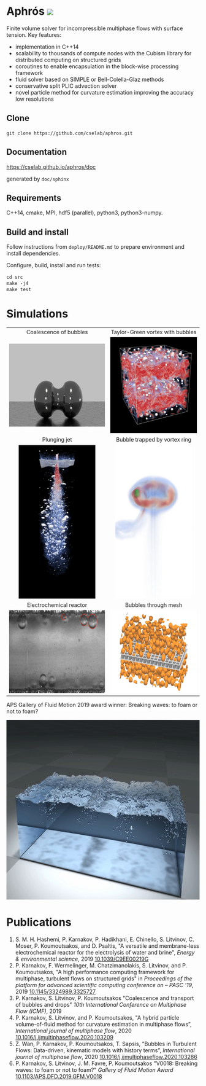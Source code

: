 # Aphrós [<img src="https://circleci.com/gh/cselab/aphros.svg?style=svg">](https://github.com/cselab/aphros/commits/master)

Finite volume solver for incompressible multiphase flows with surface tension.
Key features:

- implementation in C++14
- scalability to thousands of compute nodes
  with the Cubism library for distributed computing on structured grids
- coroutines to enable encapsulation in the block-wise processing framework
- fluid solver based on SIMPLE or Bell-Colella-Glaz methods
- conservative split PLIC advection solver
- novel particle method for curvature estimation improving the accuracy low resolutions

## Clone

    git clone https://github.com/cselab/aphros.git

## Documentation

<https://cselab.github.io/aphros/doc>

generated by `doc/sphinx`

## Requirements

C++14, cmake, MPI, hdf5 (parallel), python3, python3-numpy.

## Build and install

Follow instructions from `deploy/README.md` to
prepare environment and install dependencies.

Configure, build, install and run tests:

    cd src
    make -j4
    make test

# Simulations

|    |    |
:---:|:---:
Coalescence of bubbles | Taylor-Green vortex with bubbles
[<img src="/doc/images/coalescence.jpg" width=384 height=216>](https://www.cse-lab.ethz.ch/wp-content/uploads/2020/06/coalescence.mp4) | [<img src="/doc/images/taylor_green.jpg" width=250 height=250>](https://www.cse-lab.ethz.ch/wp-content/uploads/2020/06/taylor_green.mp4)
Plunging jet | Bubble trapped by vortex ring 
[<img src="/doc/images/plunging_jet.jpg" width=200 height=400>](https://www.cse-lab.ethz.ch/wp-content/uploads/2020/06/plunging_jet.mp4) | [<img src="/doc/images/vortex_bubble.jpg" width=200 height=400>](https://www.cse-lab.ethz.ch/wp-content/uploads/2020/06/vortex_bubble.mp4) 
Electrochemical reactor | Bubbles through mesh
[<img src="/doc/images/reactor.jpg" width=384 height=216>](https://www.cse-lab.ethz.ch/wp-content/uploads/2020/06/reactor.mp4) | [<img src="/doc/images/mesh_bubbles.jpg" width=384 height=216>](https://www.cse-lab.ethz.ch/wp-content/uploads/2020/06/mesh_bubbles.mp4)

APS Gallery of Fluid Motion 2019 award winner: Breaking waves: to foam or not to foam?

[<img src="/doc/images/breaking_waves.jpg" width=832 height=468>](https://www.youtube.com/watch?v=iGdphpztCJQ)

# Publications

1. S. M. H. Hashemi, P. Karnakov, P. Hadikhani, E. Chinello, S.
  Litvinov, C.  Moser, P. Koumoutsakos, and D. Psaltis, "A versatile and
  membrane-less electrochemical reactor for the electrolysis of water and
  brine", _Energy & environmental science_, 2019
  [10.1039/C9EE00219G](https://doi.org/10.1039/C9EE00219G)
1. P. Karnakov, F. Wermelinger, M. Chatzimanolakis, S. Litvinov,
  and P.  Koumoutsakos, "A high performance computing framework for multiphase,
  turbulent flows on structured grids" in _Proceedings of the platform for
  advanced scientific computing conference on – PASC ’19_, 2019
  [10.1145/3324989.3325727](https://doi.org/10.1145/3324989.3325727)
1. P. Karnakov, S. Litvinov, P. Koumoutsakos
  "Coalescence and transport of bubbles and drops"
  _10th International Conference on Multiphase Flow (ICMF)_, 2019
1. P. Karnakov, S. Litvinov, and P. Koumoutsakos, "A hybrid
  particle volume-of-fluid method for curvature estimation in multiphase
  flows”, _International journal of multiphase flow_, 2020
  [10.1016/j.ijmultiphaseflow.2020.103209](https://doi.org/10.1016/j.ijmultiphaseflow.2020.103209)
1. Z. Wan, P. Karnakov, P. Koumoutsakos, T. Sapsis, "Bubbles in
  Turbulent Flows: Data-driven, kinematic models with history terms”,
  _International journal of multiphase flow_, 2020
  [10.1016/j.ijmultiphaseflow.2020.103286](https://doi.org/10.1016/j.ijmultiphaseflow.2020.103286)
1. P. Karnakov, S. Litvinov, J. M. Favre, P. Koumoutsakos
  "V0018: Breaking waves: to foam or not to foam?"
  _Gallery of Fluid Motion Award_
  [10.1103/APS.DFD.2019.GFM.V0018](https://doi.org/10.1103/APS.DFD.2019.GFM.V0018)



